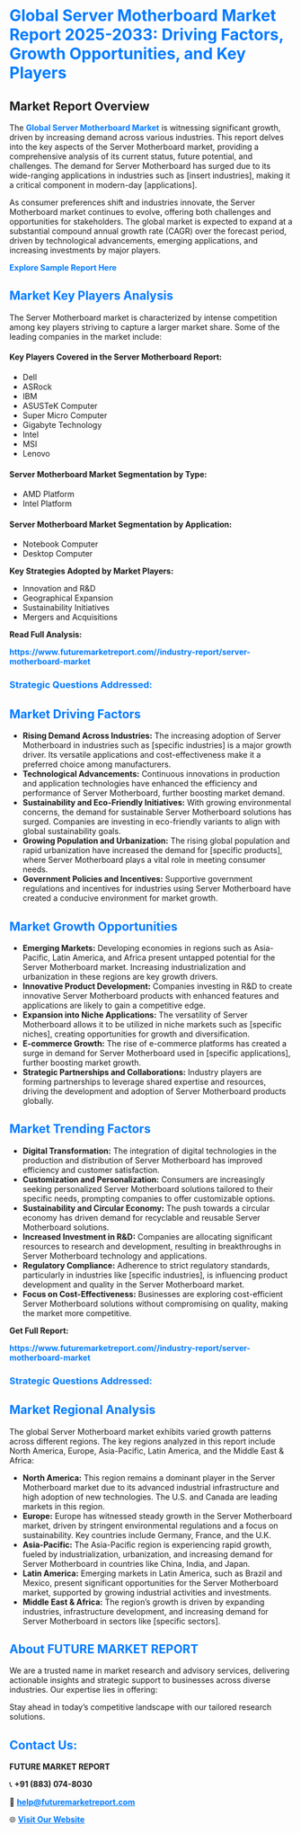 <h1 style="color: #007BFF;">Global Server Motherboard Market Report 2025-2033: Driving Factors, Growth Opportunities, and Key Players</h1>

<section id="overview">
<h2>Market Report Overview</h2>
<p>The <a href="https://www.futuremarketreport.com//industry-report/server-motherboard-market" style="color: #007BFF; text-decoration: none;"><strong>Global Server Motherboard Market</strong></a> is witnessing significant growth, driven by increasing demand across various industries. This report delves into the key aspects of the Server Motherboard market, providing a comprehensive analysis of its current status, future potential, and challenges. The demand for Server Motherboard has surged due to its wide-ranging applications in industries such as [insert industries], making it a critical component in modern-day [applications].</p>
<p>As consumer preferences shift and industries innovate, the Server Motherboard market continues to evolve, offering both challenges and opportunities for stakeholders. The global market is expected to expand at a substantial compound annual growth rate (CAGR) over the forecast period, driven by technological advancements, emerging applications, and increasing investments by major players.</p>
</section>

<section id="overview">
<p><a href="https://www.futuremarketreport.com//request-sample/reportId=81641" style="color: #007BFF; text-decoration: none;"><strong>Explore Sample Report Here</strong></a></p>
</section>

<section id="key-players">
<h2 style="color: #007BFF;">Market Key Players Analysis</h2>
<p>The Server Motherboard market is characterized by intense competition among key players striving to capture a larger market share. Some of the leading companies in the market include:</p>
<h4>Key Players Covered in the Server Motherboard Report:</h4>
<ul><li>Dell</li><li>ASRock</li><li>IBM</li><li>ASUSTeK Computer</li><li>Super Micro Computer</li><li>Gigabyte Technology</li><li>Intel</li><li>MSI</li><li>Lenovo</li></ul>
<h4>Server Motherboard Market Segmentation by Type:</h4>
<ul><li>AMD Platform</li><li>Intel Platform</li></ul>

<h4>Server Motherboard Market Segmentation by Application:</h4>
<ul><li>Notebook Computer</li><li>Desktop Computer</li></ul>
<p><strong>Key Strategies Adopted by Market Players:</strong></p>
<ul>
<li>Innovation and R&D</li>
<li>Geographical Expansion</li>
<li>Sustainability Initiatives</li>
<li>Mergers and Acquisitions</li>
</ul>
</section>

<section>
<p><strong>Read Full Analysis: </strong></p><a href="https://www.futuremarketreport.com//industry-report/server-motherboard-market" style="color: #007BFF; text-decoration: none;"><strong>https://www.futuremarketreport.com//industry-report/server-motherboard-market</strong></a>
<h3 style="color: #007BFF;">Strategic Questions Addressed:</h3>
</section>

<section id="driving-factors">
<h2 style="color: #007BFF;">Market Driving Factors</h2>
<ul>
<li><strong>Rising Demand Across Industries:</strong> The increasing adoption of Server Motherboard in industries such as [specific industries] is a major growth driver. Its versatile applications and cost-effectiveness make it a preferred choice among manufacturers.</li>
<li><strong>Technological Advancements:</strong> Continuous innovations in production and application technologies have enhanced the efficiency and performance of Server Motherboard, further boosting market demand.</li>
<li><strong>Sustainability and Eco-Friendly Initiatives:</strong> With growing environmental concerns, the demand for sustainable Server Motherboard solutions has surged. Companies are investing in eco-friendly variants to align with global sustainability goals.</li>
<li><strong>Growing Population and Urbanization:</strong> The rising global population and rapid urbanization have increased the demand for [specific products], where Server Motherboard plays a vital role in meeting consumer needs.</li>
<li><strong>Government Policies and Incentives:</strong> Supportive government regulations and incentives for industries using Server Motherboard have created a conducive environment for market growth.</li>
</ul>
</section>

<section id="growth-opportunities">
<h2 style="color: #007BFF;">Market Growth Opportunities</h2>
<ul>
<li><strong>Emerging Markets:</strong> Developing economies in regions such as Asia-Pacific, Latin America, and Africa present untapped potential for the Server Motherboard market. Increasing industrialization and urbanization in these regions are key growth drivers.</li>
<li><strong>Innovative Product Development:</strong> Companies investing in R&D to create innovative Server Motherboard products with enhanced features and applications are likely to gain a competitive edge.</li>
<li><strong>Expansion into Niche Applications:</strong> The versatility of Server Motherboard allows it to be utilized in niche markets such as [specific niches], creating opportunities for growth and diversification.</li>
<li><strong>E-commerce Growth:</strong> The rise of e-commerce platforms has created a surge in demand for Server Motherboard used in [specific applications], further boosting market growth.</li>
<li><strong>Strategic Partnerships and Collaborations:</strong> Industry players are forming partnerships to leverage shared expertise and resources, driving the development and adoption of Server Motherboard products globally.</li>
</ul>
</section>

<section id="trending-factors">
<h2 style="color: #007BFF;">Market Trending Factors</h2>
<ul>
<li><strong>Digital Transformation:</strong> The integration of digital technologies in the production and distribution of Server Motherboard has improved efficiency and customer satisfaction.</li>
<li><strong>Customization and Personalization:</strong> Consumers are increasingly seeking personalized Server Motherboard solutions tailored to their specific needs, prompting companies to offer customizable options.</li>
<li><strong>Sustainability and Circular Economy:</strong> The push towards a circular economy has driven demand for recyclable and reusable Server Motherboard solutions.</li>
<li><strong>Increased Investment in R&D:</strong> Companies are allocating significant resources to research and development, resulting in breakthroughs in Server Motherboard technology and applications.</li>
<li><strong>Regulatory Compliance:</strong> Adherence to strict regulatory standards, particularly in industries like [specific industries], is influencing product development and quality in the Server Motherboard market.</li>
<li><strong>Focus on Cost-Effectiveness:</strong> Businesses are exploring cost-efficient Server Motherboard solutions without compromising on quality, making the market more competitive.</li>
</ul>
</section>

<section>
<p><strong>Get Full Report: </strong></p><a href="https://www.futuremarketreport.com//industry-report/server-motherboard-market" style="color: #007BFF; text-decoration: none;"><strong>https://www.futuremarketreport.com//industry-report/server-motherboard-market</strong></a>
<h3 style="color: #007BFF;">Strategic Questions Addressed:</h3>
</section>


<section id="regional-analysis">
<h2 style="color: #007BFF;">Market Regional Analysis</h2>
<p>The global Server Motherboard market exhibits varied growth patterns across different regions. The key regions analyzed in this report include North America, Europe, Asia-Pacific, Latin America, and the Middle East & Africa:</p>
<ul>
<li><strong>North America:</strong> This region remains a dominant player in the Server Motherboard market due to its advanced industrial infrastructure and high adoption of new technologies. The U.S. and Canada are leading markets in this region.</li>
<li><strong>Europe:</strong> Europe has witnessed steady growth in the Server Motherboard market, driven by stringent environmental regulations and a focus on sustainability. Key countries include Germany, France, and the U.K.</li>
<li><strong>Asia-Pacific:</strong> The Asia-Pacific region is experiencing rapid growth, fueled by industrialization, urbanization, and increasing demand for Server Motherboard in countries like China, India, and Japan.</li>
<li><strong>Latin America:</strong> Emerging markets in Latin America, such as Brazil and Mexico, present significant opportunities for the Server Motherboard market, supported by growing industrial activities and investments.</li>
<li><strong>Middle East & Africa:</strong> The region’s growth is driven by expanding industries, infrastructure development, and increasing demand for Server Motherboard in sectors like [specific sectors].</li>
</ul>
</section>

<footer>
<h2 style="color: #007BFF;">About FUTURE MARKET REPORT</h2>
<p>We are a trusted name in market research and advisory services, delivering actionable insights and strategic support to businesses across diverse industries. Our expertise lies in offering:</p>

<p>Stay ahead in today’s competitive landscape with our tailored research solutions.</p>

<h2 style="color: #007BFF;">Contact Us:</h2>
<p><strong>FUTURE MARKET REPORT</strong></p>
<p>📞 <strong>+91 (883) 074-8030</strong></p>
<p>📧 <strong><a href="mailto:help@futuremarketreport.com" style="color: #007BFF;">help@futuremarketreport.com</a></strong></p>
<p>🌐 <strong><a href="https://www.futuremarketreport.com/" style="color: #007BFF;">Visit Our Website</a></strong></p>
</footer>
